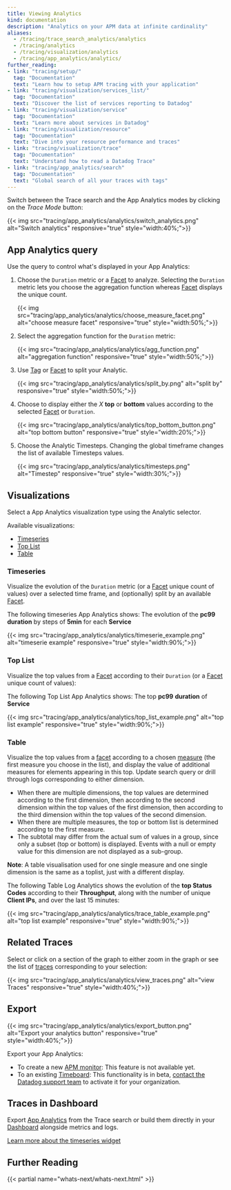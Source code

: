 ```yaml
---
title: Viewing Analytics
kind: documentation
description: "Analytics on your APM data at infinite cardinality"
aliases:
  - /tracing/trace_search_analytics/analytics
  - /tracing/analytics
  - /tracing/visualization/analytics
  - /tracing/app_analytics/analytics/
further_reading:
- link: "tracing/setup/"
  tag: "Documentation"
  text: "Learn how to setup APM tracing with your application"
- link: "tracing/visualization/services_list/"
  tag: "Documentation"
  text: "Discover the list of services reporting to Datadog"
- link: "tracing/visualization/service"
  tag: "Documentation"
  text: "Learn more about services in Datadog"
- link: "tracing/visualization/resource"
  tag: "Documentation"
  text: "Dive into your resource performance and traces"
- link: "tracing/visualization/trace"
  tag: "Documentation"
  text: "Understand how to read a Datadog Trace"
- link: "tracing/app_analytics/search"
  tag: "Documentation"
  text: "Global search of all your traces with tags"
---
```


Switch between the Trace search and the App Analytics modes by clicking on the *Trace Mode* button:

{{< img src="tracing/app_analytics/analytics/switch_analytics.png" alt="Switch analytics" responsive="true" style="width:40%;">}}

## App Analytics query

Use the query to control what's displayed in your App Analytics:

1. Choose the `Duration` metric or a [Facet][1] to analyze. Selecting the `Duration` metric lets you choose the aggregation function whereas [Facet][1] displays the unique count.

    {{< img src="tracing/app_analytics/analytics/choose_measure_facet.png" alt="choose measure facet" responsive="true" style="width:50%;">}}

2. Select the aggregation function for the `Duration` metric:

    {{< img src="tracing/app_analytics/analytics/agg_function.png" alt="aggregation function" responsive="true" style="width:50%;">}}

3. Use [Tag][2] or [Facet][1] to split your Analytic.

    {{< img src="tracing/app_analytics/analytics/split_by.png" alt="split by" responsive="true" style="width:50%;">}}

4. Choose to display either the *X* **top** or **bottom** values according to the selected [Facet][1] or `Duration`.

    {{< img src="tracing/app_analytics/analytics/top_bottom_button.png" alt="top bottom button" responsive="true" style="width:20%;">}}

5. Choose the Analytic Timesteps.
  Changing the global timeframe changes the list of available Timesteps values.

    {{< img src="tracing/app_analytics/analytics/timesteps.png" alt="Timestep" responsive="true" style="width:30%;">}}

## Visualizations

Select a App Analytics visualization type using the Analytic selector.

Available visualizations:

* [Timeseries](#timeseries)
* [Top List](#top-list)
* [Table](#table)

### Timeseries

Visualize the evolution of the `Duration` metric (or a [Facet][1] unique count of values) over a selected time frame, and (optionally) split by an available [Facet][1].

The following timeseries App Analytics shows:
The evolution of the **pc99** **duration** by steps of **5min** for each **Service**

{{< img src="tracing/app_analytics/analytics/timeserie_example.png" alt="timeserie example" responsive="true" style="width:90%;">}}

### Top List

Visualize the top values from a [Facet][1] according to their `Duration` (or a [Facet][1] unique count of values):

The following Top List App Analytics shows:
The top **pc99** **duration** of **Service**

{{< img src="tracing/app_analytics/analytics/top_list_example.png" alt="top list example" responsive="true" style="width:90%;">}}

### Table

Visualize the top values from a [facet][1] according to a chosen [measure][2] (the first measure you choose in the list), and display the value of additional measures for elements appearing in this top. Update search query or drill through logs corresponding to either dimension.

* When there are multiple dimensions, the top values are determined according to the first dimension, then according to the second dimension within the top values of the first dimension, then according to the third dimension within the top values of the second dimension.
* When there are multiple measures, the top or bottom list is determined according to the first measure.
* The subtotal may differ from the actual sum of values in a group, since only a subset (top or bottom) is displayed. Events with a null or empty value for this dimension are not displayed as a sub-group.

 **Note**: A table visualisation used for one single measure and one single dimension is the same as a toplist, just with a different display.

 The following Table Log Analytics shows the evolution of the **top Status Codes** according to their **Throughput**, along with the number of unique **Client IPs**, and over the last 15 minutes:

{{< img src="tracing/app_analytics/analytics/trace_table_example.png" alt="top list example" responsive="true" style="width:90%;">}}

## Related Traces

Select or click on a section of the graph to either zoom in the graph or see the list of [traces][3] corresponding to your selection:

{{< img src="tracing/app_analytics/analytics/view_traces.png" alt="view Traces" responsive="true" style="width:40%;">}}

## Export

{{< img src="tracing/app_analytics/analytics/export_button.png" alt="Export your analytics button" responsive="true" style="width:40%;">}}

Export your App Analytics:

* To create a new [APM monitor][4]:
    This feature is not available yet.
* To an existing [Timeboard][5]:
    This functionality is in beta, [contact the Datadog support team][6] to activate it for your organization.

## Traces in Dashboard

Export [App Analytics][7] from the Trace search or build them directly in your [Dashboard][8] alongside metrics and logs.

[Learn more about the timeseries widget][9]

## Further Reading

{{< partial name="whats-next/whats-next.html" >}}

[1]: /tracing/advanced/search/#facets
[2]: /tracing/advanced/search/#measures
[3]: /tracing/visualization/#trace
[4]: /monitors/monitor_types/apm
[5]: /graphing/dashboards/timeboard
[6]: /help
[7]: /graphing/widgets/timeseries
[8]: /graphing/dashboards
[9]: /graphing/widgets/timeseries

